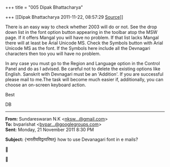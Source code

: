 +++
title = "005 Dipak Bhattacharya"

+++
[[Dipak Bhattacharya	2011-11-22, 08:57:29 [Source](https://groups.google.com/g/bvparishat/c/Jttg7TgrKWA)]]



 There is an easy way to check whether 2003 will do or not. See the drop down list in the font option button appearing in the toolbar atop the MSW page. If it offers Mangal you will have no problem. If that list lacks Mangal there will at least be Arial Unicode MS. Check the Symbols button with Arial Unicode MS as the font. If the Symbols here include all the Devnagari characters then too you will have no problem.  

 In any case you must go to the Region and Language option in the Control Panel and do as I advised. Be careful not to delete the existing options like English. Sanskrit with Devnagari must be an 'Addition'. If you are successful please mail to me.The task will become much easier if, additionally, you can choose an on-screen keyboard action.

Best

DB  

  

------------------------------------------------------------------------

**From:** Sundareswaran N.K \<[nksw...@gmail.com]()\>  
**To:** bvparishat \<[bvpar...@googlegroups.com]()\>  
**Sent:** Monday, 21 November 2011 8:30 PM  

**Subject:** {भारतीयविद्वत्परिषत्} how to use Devanagari font in e mails?  





